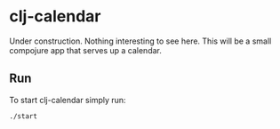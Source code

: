 # clj-calendar

Under construction. Nothing interesting to see here.
This will be a small compojure app that serves up a calendar.

## Run

To start clj-calendar simply run:

`./start`

